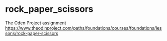 # rock_paper_scissors
The Oden Project assignment 
https://www.theodinproject.com/paths/foundations/courses/foundations/lessons/rock-paper-scissors
